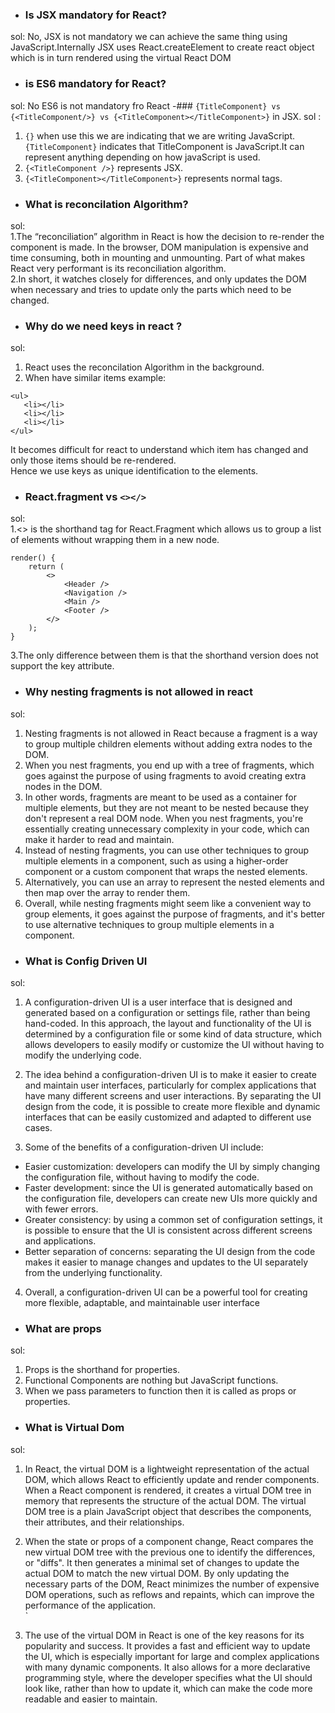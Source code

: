 - ### Is JSX mandatory for React? <br/>
sol: No, JSX is not mandatory we can achieve the same thing using JavaScript.Internally JSX uses React.createElement to create react object which is in turn rendered using the virtual React DOM <br/>
- ### is ES6 mandatory for React? <br/>
sol: No ES6 is not mandatory fro React
-### ```{TitleComponent} vs {<TitleComponent/>} vs {<TitleComponent></TitleComponent>}``` in JSX.
sol : <br/>
1. ```{}``` when use this we are indicating that we are writing JavaScript.```{TitleComponent}``` indicates that TitleComponent is JavaScript.It can represent anything depending on how javaScript is used.<br/>
2. ```{<TitleComponent />}``` represents JSX.<br/>
3. ```{<TitleComponent></TitleComponent>}``` represents normal tags.<br/>
- ### What is reconcilation Algorithm? <br/>
sol: <br/>
1.The “reconciliation” algorithm in React is how the decision to re-render the component is made. In the browser, DOM manipulation is expensive and time consuming, both in mounting and unmounting. Part of what makes React very performant is its reconciliation algorithm.<br/>
2.In short, it watches closely for differences, and only updates the DOM when necessary and tries to update only the parts which need to be changed.<br/>
- ### Why do we need keys in react ? <br/>
sol:<br/>
1. React uses the reconcilation Algorithm  in the background.<br/>
2. When have similar items example: <br/>

 ```
<ul>
    <li></li>
    <li></li>
    <li></li>
</ul>
```

It becomes difficult for react to understand which item has changed and only those items should be re-rendered.<br/>
Hence we use keys as unique identification to the elements.<br/>
- ### React.fragment vs ```<></>```
sol: <br/>
1.<> is the shorthand tag for React.Fragment which allows us to group a list of elements without wrapping them in a new node.<br/>
```
render() {
    return (
        <>
            <Header />
            <Navigation />
            <Main />
            <Footer />
        </>
    );
}
```
3.The only difference between them is that the shorthand version does not support the key attribute.<br/>
- ### Why nesting fragments is not allowed in react 
sol: <br/>
1. Nesting fragments is not allowed in React because a fragment is a way to group multiple children elements without adding extra nodes to the DOM.<br/>
2. When you nest fragments, you end up with a tree of fragments, which goes against the purpose of using fragments to avoid creating extra nodes in the DOM.<br/>
3. In other words, fragments are meant to be used as a container for multiple elements, but they are not meant to be nested because they don't represent a real DOM node. When you nest fragments, you're essentially creating unnecessary complexity in your code, which can make it harder to read and maintain.<br/>
4. Instead of nesting fragments, you can use other techniques to group multiple elements in a component, such as using a higher-order component or a custom component that wraps the nested elements. <br/>
5. Alternatively, you can use an array to represent the nested elements and then map over the array to render them.<br/>
6. Overall, while nesting fragments might seem like a convenient way to group elements, it goes against the purpose of fragments, and it's better to use alternative techniques to group multiple elements in a component.<br/>
- ### What is Config Driven UI
sol:
1. A configuration-driven UI is a user interface that is designed and generated based on a configuration or settings file, rather than being hand-coded. In this approach, the layout and functionality of the UI is determined by a configuration file or some kind of data structure, which allows developers to easily modify or customize the UI without having to modify the underlying code.<br/>
2. The idea behind a configuration-driven UI is to make it easier to create and maintain user interfaces, particularly for complex applications that have many different screens and user interactions. By separating the UI design from the code, it is possible to create more flexible and dynamic interfaces that can be easily customized and adapted to different use cases. <br/>

3. Some of the benefits of a configuration-driven UI include: <br/>

 - Easier customization: developers can modify the UI by simply changing the configuration file, without having to modify the code.<br/>
 - Faster development: since the UI is generated automatically based on the configuration file, developers can create new UIs more quickly and with fewer errors.<br/>
 -  Greater consistency: by using a common set of configuration settings, it is possible to ensure that the UI is consistent across different screens and applications.<br/>
  - Better separation of concerns: separating the UI design from the code makes it easier to manage changes and updates to the UI separately from the underlying functionality.<br/>
4.  Overall, a configuration-driven UI can be a powerful tool for creating more flexible, adaptable, and maintainable user interface <br/>
- ### What are props
sol: <br/>
1. Props is the shorthand for properties.<br/>
2. Functional Components are nothing but JavaScript functions.<br/>
3. When we pass parameters to function then it is called as props or properties. <br/>
- ### What is Virtual Dom
sol: <br/>
1. In React, the virtual DOM is a lightweight representation of the actual DOM, which allows React to efficiently update and render components. When a React component is rendered, it creates a virtual DOM tree in memory that represents the structure of the actual DOM. The virtual DOM tree is a plain JavaScript object that describes the components, their attributes, and their relationships.<br/>

2. When the state or props of a component change, React compares the new virtual DOM tree with the previous one to identify the differences, or "diffs". It then generates a minimal set of changes to update the actual DOM to match the new virtual DOM. By only updating the necessary parts of the DOM, React minimizes the number of expensive DOM operations, such as reflows and repaints, which can improve the performance of the application.<br/>`

3. The use of the virtual DOM in React is one of the key reasons for its popularity and success. It provides a fast and efficient way to update the UI, which is especially important for large and complex applications with many dynamic components. It also allows for a more declarative programming style, where the developer specifies what the UI should look like, rather than how to update it, which can make the code more readable and easier to maintain.<br/>
